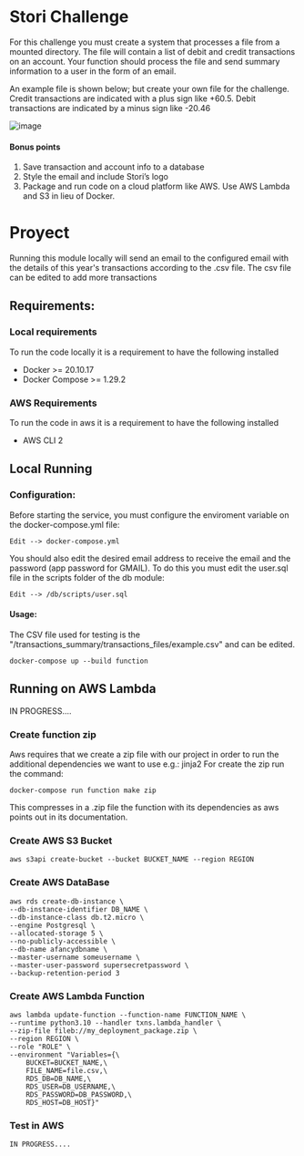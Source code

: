 
# Stori Challenge

For this challenge you must create a system that processes a file from a mounted directory. The file
will contain a list of debit and credit transactions on an account. Your function should process the file
and send summary information to a user in the form of an email.

An example file is shown below; but create your own file for the challenge. Credit transactions are
indicated with a plus sign like +60.5. Debit transactions are indicated by a minus sign like -20.46


![image](https://github.com/llanesAriel/stori_challenge/assets/91704220/811ceeb6-5e53-489a-829a-4528c7dd437c)


#### Bonus points
1. Save transaction and account info to a database
2. Style the email and include Stori’s logo
3. Package and run code on a cloud platform like AWS. Use AWS Lambda and S3 in lieu of Docker.


# Proyect

Running this module locally will send an email to the configured email with the details of this year's transactions according to the .csv file.
The csv file can be edited to add more transactions

## Requirements:

### Local requirements

To run the code locally it is a requirement to have the following installed

 - Docker >= 20.10.17
 - Docker Compose >= 1.29.2

### AWS Requirements
To run the code in aws it is a requirement to have the following installed

 - AWS CLI 2

## Local Running

### Configuration:

Before starting the service, you must configure the enviroment variable on the docker-compose.yml file:

    Edit --> docker-compose.yml

You should also edit the desired email address to receive the email and the password (app password for GMAIL).
To do this you must edit the user.sql file in the scripts folder of the db module:

    Edit --> /db/scripts/user.sql

#### Usage:

The CSV file used for testing is the "/transactions_summary/transactions_files/example.csv" and can be edited.

    docker-compose up --build function

## Running on AWS Lambda

IN PROGRESS....

### Create function zip

Aws requires that we create a zip file with our project in order to run the additional dependencies we want to use e.g.: jinja2
For create the zip run the command:

    docker-compose run function make zip

This compresses in a .zip file the function with its dependencies as aws points out in its documentation.


### Create AWS S3 Bucket


    aws s3api create-bucket --bucket BUCKET_NAME --region REGION


### Create AWS DataBase

    aws rds create-db-instance \
    --db-instance-identifier DB_NAME \
    --db-instance-class db.t2.micro \
    --engine Postgresql \
    --allocated-storage 5 \
    --no-publicly-accessible \
    --db-name afancydbname \
    --master-username someusername \
    --master-user-password supersecretpassword \
    --backup-retention-period 3


### Create AWS Lambda Function

    aws lambda update-function --function-name FUNCTION_NAME \
    --runtime python3.10 --handler txns.lambda_handler \
    --zip-file fileb://my_deployment_package.zip \
    --region REGION \
    --role "ROLE" \
    --environment "Variables={\
	    BUCKET=BUCKET_NAME,\
	    FILE_NAME=file.csv,\
        RDS_DB=DB_NAME,\
        RDS_USER=DB_USERNAME,\
        RDS_PASSWORD=DB_PASSWORD,\
        RDS_HOST=DB_HOST}"

### Test in AWS
    IN PROGRESS....
